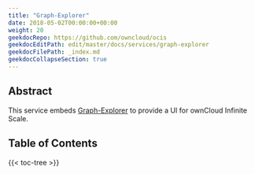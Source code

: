```yaml
---
title: "Graph-Explorer"
date: 2018-05-02T00:00:00+00:00
weight: 20
geekdocRepo: https://github.com/owncloud/ocis
geekdocEditPath: edit/master/docs/services/graph-explorer
geekdocFilePath: _index.md
geekdocCollapseSection: true
---
```


## Abstract


This service embeds [Graph-Explorer](https://github.com/owncloud/ocis/tree/master/graph-explorer) to provide a UI for ownCloud Infinite Scale.

## Table of Contents

{{< toc-tree >}}
